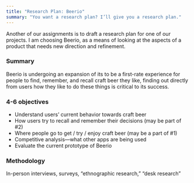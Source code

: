 ```yaml
---
title: "Research Plan: Beerio"
summary: "You want a research plan? I’ll give you a research plan."
---
```


Another of our assignments is to draft a research plan for one of our projects. I am choosing Beerio, as a means of looking at the aspects of a product that needs new direction and refinement.

### Summary
Beerio is undergoing an expansion of its  to be a first-rate experience for people to find, remember, and recall craft beer they like, finding out directly from users how they like to do these things is critical to its success.

### 4-6 objectives

- Understand users’ current behavior towards craft beer
- How users try to recall and remember their decisions (may be part of #2)
- Where people go to get / try / enjoy craft beer (may be a part of #1)
- Competitive analysis—what other apps are being used
- Evaluate the current prototype of Beerio


### Methodology
In-person interviews, surveys, “ethnographic research,” “desk research”
